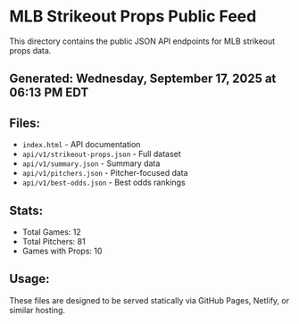 # MLB Strikeout Props Public Feed

This directory contains the public JSON API endpoints for MLB strikeout props data.

## Generated: Wednesday, September 17, 2025 at 06:13 PM EDT

## Files:
- `index.html` - API documentation
- `api/v1/strikeout-props.json` - Full dataset
- `api/v1/summary.json` - Summary data
- `api/v1/pitchers.json` - Pitcher-focused data  
- `api/v1/best-odds.json` - Best odds rankings

## Stats:
- Total Games: 12
- Total Pitchers: 81
- Games with Props: 10

## Usage:
These files are designed to be served statically via GitHub Pages, Netlify, or similar hosting.

